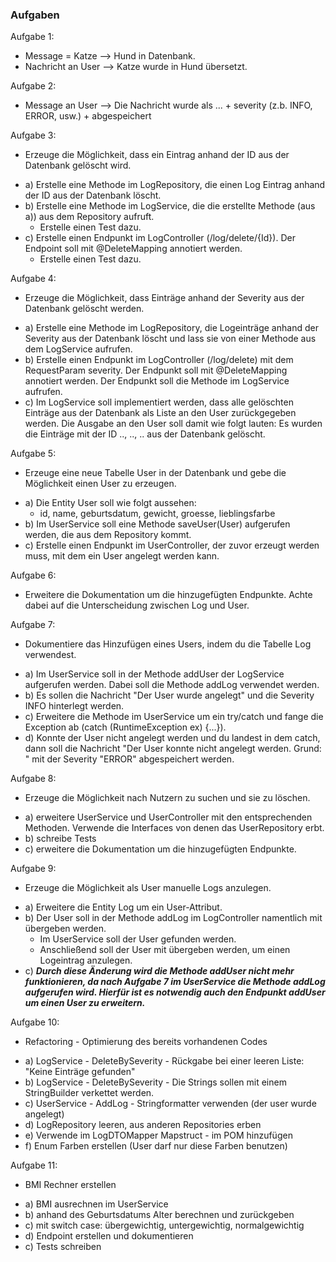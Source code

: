 

### Aufgaben
Aufgabe 1:
- Message = Katze --> Hund in Datenbank.
- Nachricht an User --> Katze wurde in Hund übersetzt.

Aufgabe 2:
- Message an User --> Die Nachricht wurde als ... + severity (z.b. INFO, ERROR, usw.) + abgespeichert

Aufgabe 3:
- Erzeuge die Möglichkeit, dass ein Eintrag anhand der ID aus der Datenbank gelöscht wird.
* a) Erstelle eine Methode im LogRepository, die einen Log Eintrag anhand der ID aus der Datenbank löscht.
* b) Erstelle eine Methode im LogService, die die erstellte Methode (aus a)) aus dem Repository aufruft.
    * Erstelle einen Test dazu.
* c) Erstelle einen Endpunkt im LogController (/log/delete/{Id}). Der Endpoint soll mit @DeleteMapping annotiert werden.
    * Erstelle einen Test dazu.

Aufgabe 4:
- Erzeuge die Möglichkeit, dass Einträge anhand der Severity aus der Datenbank gelöscht werden.
* a) Erstelle eine Methode im LogRepository, die Logeinträge anhand der Severity aus der Datenbank löscht und lass sie von einer Methode aus dem LogService aufrufen.
* b) Erstelle einen Endpunkt im LogController (/log/delete) mit dem RequestParam severity. Der Endpunkt soll mit @DeleteMapping annotiert werden. Der Endpunkt soll die Methode im LogService aufrufen.
* c) Im LogService soll implementiert werden, dass alle gelöschten Einträge aus der Datenbank als Liste an den User zurückgegeben werden. Die Ausgabe an den User soll damit wie folgt lauten: Es wurden die Einträge mit der ID .., .., .. aus der Datenbank gelöscht.

Aufgabe 5:
- Erzeuge eine neue Tabelle User in der Datenbank und gebe die Möglichkeit einen User zu erzeugen.
* a) Die Entity User soll wie folgt aussehen:
    * id, name, geburtsdatum, gewicht, groesse, lieblingsfarbe
* b) Im UserService soll eine Methode saveUser(User) aufgerufen werden, die aus dem Repository kommt.
* c) Erstelle einen Endpunkt im UserController, der zuvor erzeugt werden muss, mit dem ein User angelegt werden kann.

Aufgabe 6:
- Erweitere die Dokumentation um die hinzugefügten Endpunkte. Achte dabei auf die Unterscheidung zwischen Log und User.

Aufgabe 7:
- Dokumentiere das Hinzufügen eines Users, indem du die Tabelle Log verwendest.
* a) Im UserService soll in der Methode addUser der LogService aufgerufen werden. Dabei soll die Methode addLog verwendet werden.
* b) Es sollen die Nachricht "Der User <username> wurde angelegt" und die Severity INFO hinterlegt werden.
* c) Erweitere die Methode im UserService um ein try/catch und fange die Exception ab (catch (RuntimeException ex) {...}).
* d) Konnte der User nicht angelegt werden und du landest in dem catch, dann soll die Nachricht "Der User <username> konnte nicht angelegt werden. Grund: <exception>" mit der Severity "ERROR" abgespeichert werden.

Aufgabe 8:
- Erzeuge die Möglichkeit nach Nutzern zu suchen und sie zu löschen.
* a) erweitere UserService und UserController mit den entsprechenden Methoden. Verwende die Interfaces von denen das UserRepository erbt.
* b) schreibe Tests
* c) erweitere die Dokumentation um die hinzugefügten Endpunkte.

Aufgabe 9:
- Erzeuge die Möglichkeit als User manuelle Logs anzulegen.
* a) Erweitere die Entity Log um ein User-Attribut.
* b) Der User soll in der Methode addLog im LogController namentlich mit übergeben werden.
    * Im UserService soll der User gefunden werden.
    * Anschließend soll der User mit übergeben werden, um einen Logeintrag anzulegen.
* c) ***Durch diese Änderung wird die Methode addUser nicht mehr funktionieren, da nach Aufgabe 7 im UserService die Methode addLog aufgerufen wird. Hierfür ist es notwendig auch den Endpunkt addUser um einen User zu erweitern.***

Aufgabe 10:
- Refactoring - Optimierung des bereits vorhandenen Codes
* a) LogService - DeleteBySeverity - Rückgabe bei einer leeren Liste: "Keine Einträge gefunden"
* b) LogService - DeleteBySeverity - Die Strings sollen mit einem StringBuilder verkettet werden.
* c) UserService - AddLog - Stringformatter verwenden (der user wurde angelegt)
* d) LogRepository leeren, aus anderen Repositories erben
* e) Verwende im LogDTOMapper Mapstruct - im POM hinzufügen
* f) Enum Farben erstellen (User darf nur diese Farben benutzen)

Aufgabe 11:
- BMI Rechner erstellen
* a) BMI ausrechnen im UserService
* b) anhand des Geburtsdatums Alter berechnen und zurückgeben
* c) mit switch case: übergewichtig, untergewichtig, normalgewichtig
* d) Endpoint erstellen und dokumentieren
* c) Tests schreiben
